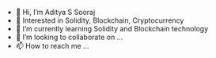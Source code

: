 - 👋 Hi, I’m Aditya S Sooraj
- 👀 Interested in Solidity, Blockchain, Cryptocurrency
- 🌱 I’m currently learning Solidity and Blockchain technology
- 💞️ I’m looking to collaborate on ...
- 📫 How to reach me ...

<!---
PhilRyan88/PhilRyan88 is a ✨ special ✨ repository because its `README.md` (this file) appears on your GitHub profile.
You can click the Preview link to take a look at your changes.
--->
